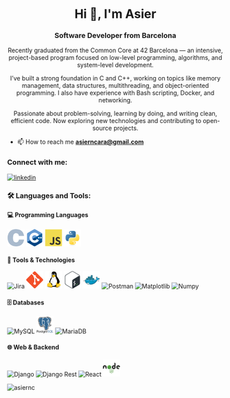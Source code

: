 <h1 align="center">Hi 👋, I'm Asier</h1>
<h3 align="center">Software Developer from Barcelona</h3>
<p align="center">
  Recently graduated from the Common Core at 42 Barcelona — an intensive, project-based program focused on low-level programming, algorithms, and system-level development.
</p>
<p align="center">
  I’ve built a strong foundation in C and C++, working on topics like memory management, data structures, multithreading, and object-oriented programming. I also have experience with Bash scripting, Docker, and networking.
</p>
<p align="center">
  Passionate about problem-solving, learning by doing, and writing clean, efficient code. Now exploring new technologies and contributing to open-source projects.
</p>

- 📫 How to reach me **asierncara@gmail.com**

<h3 align="left">Connect with me:</h3>
<p align="left">
<a href="https://www.linkedin.com/in/asiernc" target="_blank">
  <img width="50" height="50" src="https://img.icons8.com/color/50/linkedin.png" alt="linkedin"/>
</a>
</p>

<h3 align="left">🛠️ Languages and Tools:</h3>

<h4>💻 Programming Languages</h4>
<p align="left">
  <img src="https://raw.githubusercontent.com/devicons/devicon/master/icons/c/c-original.svg" alt="C" width="40" height="40"/>
  <img src="https://raw.githubusercontent.com/devicons/devicon/master/icons/cplusplus/cplusplus-original.svg" alt="C++" width="40" height="40"/>
  <img src="https://raw.githubusercontent.com/devicons/devicon/master/icons/javascript/javascript-original.svg" alt="JavaScript" width="40" height="40"/>
  <img src="https://raw.githubusercontent.com/devicons/devicon/master/icons/python/python-original.svg" alt="Python" width="40" height="40"/>
</p>

<h4>🔧 Tools & Technologies</h4>
<p align="left">
  <img src="https://cdn.jsdelivr.net/gh/devicons/devicon@latest/icons/jira/jira-original-wordmark.svg" alt="Jira" width="40" height="40"/>
  <img src="https://raw.githubusercontent.com/devicons/devicon/master/icons/git/git-original.svg" alt="Git" width="40" height="40"/>
  <img src="https://raw.githubusercontent.com/devicons/devicon/master/icons/linux/linux-original.svg" alt="Linux" width="40" height="40"/>
  <img src="https://raw.githubusercontent.com/devicons/devicon/master/icons/bash/bash-original.svg" alt="Bash" width="40" height="40"/>
  <img src="https://raw.githubusercontent.com/devicons/devicon/master/icons/docker/docker-original.svg" alt="Docker" width="40" height="40"/>
  <img src="https://cdn.jsdelivr.net/gh/devicons/devicon@latest/icons/postman/postman-original.svg" alt="Postman" width="40" height="40"/>
  <img src="https://cdn.jsdelivr.net/gh/devicons/devicon@latest/icons/matplotlib/matplotlib-original.svg" alt="Matplotlib" width="40" height="40"/>
  <img src="https://cdn.jsdelivr.net/gh/devicons/devicon@latest/icons/numpy/numpy-original-wordmark.svg" alt="Numpy" width="40" height="40"/>
</p>

<h4>🗄️ Databases</h4>
<p align="left">
  <img src="https://cdn.jsdelivr.net/gh/devicons/devicon@latest/icons/mysql/mysql-original-wordmark.svg" alt="MySQL" width="40" height="40"/>
  <img src="https://raw.githubusercontent.com/devicons/devicon/master/icons/postgresql/postgresql-original-wordmark.svg" alt="PostgreSQL" width="40" height="40"/>
  <img src="https://cdn.jsdelivr.net/gh/devicons/devicon@latest/icons/mariadb/mariadb-original-wordmark.svg" alt="MariaDB" width="40" height="40"/>
</p>

<h4>🌐 Web & Backend</h4>
<p align="left">
  <img src="https://cdn.jsdelivr.net/gh/devicons/devicon@latest/icons/django/django-plain.svg" alt="Django" width="40" height="40"/>
  <img src="https://cdn.jsdelivr.net/gh/devicons/devicon@latest/icons/djangorest/djangorest-original.svg" alt="Django Rest" width="40" height="40"/>

  <img src="https://cdn.jsdelivr.net/gh/devicons/devicon@latest/icons/react/react-original.svg" alt="React" width="40" height="40"/>
  <img src="https://raw.githubusercontent.com/devicons/devicon/master/icons/nodejs/nodejs-original-wordmark.svg" alt="Node.js" width="40" height="40"/>
</p>

<p><img align="left" src="https://github-readme-stats.vercel.app/api/top-langs?username=asiernc&show_icons=true&locale=en&layout=compact" alt="asiernc" /></p>
